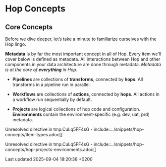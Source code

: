 <div id="header">

# Hop Concepts

</div>

<div id="content">

<div class="sect1">

## Core Concepts

<div class="sectionbody">

<div class="paragraph">

Before we dive deeper, let’s take a minute to familiarize ourselves with the Hop lingo.

</div>

<div class="paragraph">

**Metadata** is by far the most important concept in all of Hop. Every item we’ll cover below is defined as metadata. All interactions between Hop and other components in your data architecture are done through metadata. *Metadata is at the core of **everything** in Hop*.

</div>

<div class="ulist">

  - **Pipelines** are collections of **transforms**, connected by **hops**. All transforms in a pipeline run in parallel.

  - **Workflows** are collections of **actions**, connected by **hops**. All actions in a workflow run sequentially by default.

  - **Projects** are logical collections of hop code and configuration. **Environments** contain the environment-specific (e.g. dev, uat, prd) metadata.

</div>

<div class="paragraph">

Unresolved directive in tmp.CuLq5FF4sG - include::../snippets/hop-concepts/item-types.adoc\[\]

</div>

<div class="paragraph">

Unresolved directive in tmp.CuLq5FF4sG - include::../snippets/hop-concepts/hop-projects-environments.adoc\[\]

</div>

</div>

</div>

</div>

<div id="footer">

<div id="footer-text">

Last updated 2025-09-04 18:20:38 +0200

</div>

</div>
